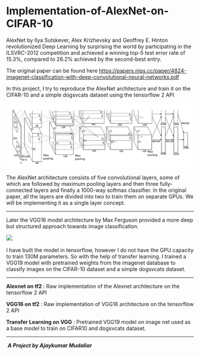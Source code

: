 # Implementation-of-AlexNet-on-CIFAR-10

AlexNet by Ilya Sutskever, Alex Krizhevsky and Geoffrey E. Hinton revolutionized Deep Learning by surprising the world by participating in the ILSVRC-2012 competition and achieved a winning top-5 test error rate of 15.3%, compared to 26.2% achieved by the second-best entry.

The original paper can be found here <https://papers.nips.cc/paper/4824-imagenet-classification-with-deep-convolutional-neural-networks.pdf> 

In this project, I try to reproduce the AlexNet architecture and train it on the CIFAR-10 and a simple dogsvcats dataset using the tensorflow 2 API

<img src="images\architecture.png">



The AlexNet architecture consists of five convolutional layers, some of which are followed by maximum pooling layers and then three fully-connected layers and finally a 1000-way softmax classifier. In the original paper, all the layers are divided into two to train them on separate GPUs. We will be implementing it as a single layer concept.

---

Later the VGG16 model architecture by Max Ferguson provided a more deep but structured approach towards image classification.

<img src="https://www.researchgate.net/profile/Max_Ferguson/publication/322512435/figure/fig3/AS:697390994567179@1543282378794/Fig-A1-The-standard-VGG-16-network-architecture-as-proposed-in-32-Note-that-only.png">

I have built the model in tensorflow, however I do not have the GPU capacity to train 130M parameters. So with the help of transfer learning. I trained a VGG19 model with pretrained weights from the imagenet database to classify images on the CIFAR-10 dataset and a simple dogsvcats dataset.

---

**Alexnet on tf2** : Raw implementation of the Alexnet architecture on the tensorflow 2 API

**VGG16 on tf2** : Raw implementation of VGG16 architecture on the tensorflow 2 API

**Transfer Learning on VGG** : Pretrained VGG19 model on image net used as a base model to train on CIFAR10 and dogsvcats dataset.

---

​                                                                                                                        ***A Project by Ajaykumar Mudaliar***